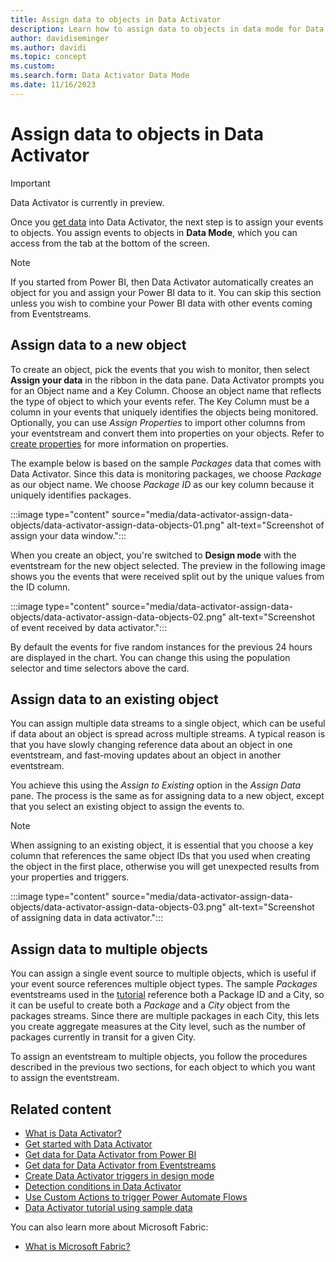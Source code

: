 ```yaml
---
title: Assign data to objects in Data Activator
description: Learn how to assign data to objects in data mode for Data Activator.
author: davidiseminger
ms.author: davidi
ms.topic: concept
ms.custom: 
ms.search.form: Data Activator Data Mode
ms.date: 11/16/2023
---
```


# Assign data to objects in Data Activator

> [!IMPORTANT]
> Data Activator is currently in preview.

Once you [get data](data-activator-get-data-power-bi.md) into Data Activator, the next step is to assign your events to objects. You assign events to objects in **Data Mode**, which you can access from the tab at the bottom of the screen. 

> [!NOTE]
> If you started from Power BI, then Data Activator automatically creates an object for you and assign your Power BI data to it. You can skip this section unless you wish to combine your Power BI data with other events coming from Eventstreams.

## Assign data to a new object

To create an object, pick the events that you wish to monitor, then select **Assign your data** in the ribbon in the data pane. Data Activator prompts you for an Object name and a Key Column. Choose an object name that reflects the type of object to which your events refer. The Key Column must be a column in your events that uniquely identifies the objects being monitored. Optionally, you can use *Assign Properties* to import other columns from your eventstream and convert them into properties on your objects. Refer to [create properties](data-activator-create-triggers-design-mode.md#create-properties) for more information on properties.

The example below is based on the sample *Packages* data that comes with Data Activator. Since this data is monitoring packages, we choose *Package* as our object name. We choose *Package ID* as our key column
because it uniquely identifies packages.

:::image type="content" source="media/data-activator-assign-data-objects/data-activator-assign-data-objects-01.png" alt-text="Screenshot of assign your data window.":::

When you create an object, you're switched to **Design mode** with the eventstream for the new object selected. The preview in the following image shows you the events that were received split out by the
unique values from the ID column.

:::image type="content" source="media/data-activator-assign-data-objects/data-activator-assign-data-objects-02.png" alt-text="Screenshot of event received by data activator.":::


By default the events for five random instances for the previous 24 hours are displayed in the chart. You can change this using the population selector and time selectors above the card.

## Assign data to an existing object

You can assign multiple data streams to a single object, which can be useful if data about an object is spread across multiple streams. A typical reason is that you have slowly changing reference
data about an object in one eventstream, and fast-moving updates about an object in another eventstream. 
 
You achieve this using the *Assign to Existing* option in the *Assign Data* pane. The process is the same as for assigning data to a new object, except that you select an existing object to assign the events to. 

> [!NOTE]
> When assigning to an existing object, it is essential that you choose a key column that references the same object IDs that you used when creating the object in the first place, otherwise you will get unexpected results from your properties and triggers.

:::image type="content" source="media/data-activator-assign-data-objects/data-activator-assign-data-objects-03.png" alt-text="Screenshot of assigning data in data activator.":::


## Assign data to multiple objects

You can assign a single event source to multiple objects, which is useful if your event source references multiple object types. The sample *Packages* eventstreams used in the [tutorial](data-activator-tutorial.md) reference both a Package ID and a City, so it can be useful to create both a *Package* and a *City* object from the packages streams. Since there are multiple packages in each City, this lets you create aggregate measures at the City level, such as the number of packages currently in transit for a given City.

To assign an eventstream to multiple objects, you follow the procedures described in the previous two sections, for each object to which you want to assign the eventstream.

## Related content

* [What is Data Activator?](data-activator-introduction.md)
* [Get started with Data Activator](data-activator-get-started.md)
* [Get data for Data Activator from Power BI](data-activator-get-data-power-bi.md)
* [Get data for Data Activator from Eventstreams](data-activator-get-data-eventstreams.md)
* [Create Data Activator triggers in design mode](data-activator-create-triggers-design-mode.md)
* [Detection conditions in Data Activator](data-activator-detection-conditions.md)
* [Use Custom Actions to trigger Power Automate Flows](data-activator-trigger-power-automate-flows.md)
* [Data Activator tutorial using sample data](data-activator-tutorial.md)

You can also learn more about Microsoft Fabric:

* [What is Microsoft Fabric?](../get-started/microsoft-fabric-overview.md)
